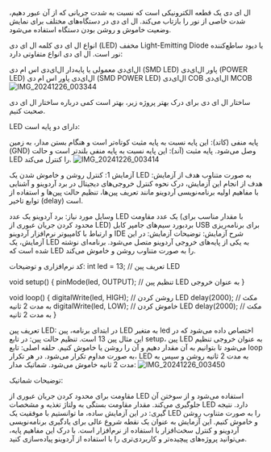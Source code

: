 ال ای دی یک قطعه الکترونیکی است که نسبت به شدت جریانی که از آن عبور دهیم، شدت خاصی از نور را بازتاب می‌کند. ال ای دی در دستگاه‌های مختلف برای نمایش وضعیت خاموش و روشن بودن دستگاه استفاده می‌شود.

انواع ال ای دی
کلمه ال ای دی (LED) مخفف Light-Emitting Diode یا دیود ساطع‌کننده نور است. ال ای دی انواع متفاوتی دارد:

ال‌ای‌دی معمولی یا پایه‌دار
ال‌ای‌دی اس ام دی (SMD LED) 
پاور ال‌ای‌دی (POWER LED)
ال‌ای‌دی پاور اس ام دی (SMD POWER LED)
ال‌ای‌دی COB 
ال‌ای‌دی MCOB
![IMG_20241226_003344](https://github.com/user-attachments/assets/08b8985b-8972-4735-b7f4-9e1faef1c304)

ساختار ال ای دی
برای درک بهتر پروژه زیر، بهتر است کمی درباره ساختار ال ای دی صحبت کنیم. 

LED دارای دو پایه است:

پایه منفی (کاتد): این پایه نسبت به پایه مثبت کوتاه‌تر است و هنگام بستن مدار، به زمین (GND) وصل می‌شود.
پایه مثبت (آند): این پایه نسبت به پایه منفی بلندتر است و حالت LED را کنترل می‌کند.
![IMG_20241226_003414](https://github.com/user-attachments/assets/41921872-7cd0-41b3-a1e9-938857b669ee)

آزمایش 1: 
کنترل روشن و خاموش شدن یک LED به صورت متناوب
هدف از  آزمایش:
هدف از انجام این آزمایش، درک نحوه کنترل خروجی‌های دیجیتال در برد آردوینو و آشنایی با مفاهیم اولیه برنامه‌نویسی آردوینو مانند تعریف پین‌ها، تنظیم حالت پین‌ها و استفاده از توابع تاخیر (delay) است.

وسایل مورد نیاز:
برد آردوینو
یک عدد LED
یک عدد مقاومت (با مقدار مناسب برای محدود کردن جریان عبوری از LED)
بردبورد
سیم‌های جامپر
کابل USB برای برنامه‌ریزی و ارتباط با کامپیوتر
نرم‌افزار آردوینو IDE
شرح آزمایش:
توضیحات آزمایش: در این آزمایش، یک LED به یکی از پایه‌های خروجی آردوینو متصل می‌شود. برنامه‌ای نوشته شده است که LED را به صورت متناوب روشن و خاموش می‌کند.

کد نرم‌افزاری و توضیحات:
int led = 13; // تعریف پین LED

void setup() {
  pinMode(led, OUTPUT); // تنظیم پین LED به عنوان خروجی
}

void loop() {
  digitalWrite(led, HIGH);  // روشن کردن LED
  delay(2000);               // مکث به مدت 2 ثانیه
  digitalWrite(led, LOW);   // خاموش کردن LED
  delay(2000);               // مکث به مدت 2 ثانیه
}

تعریف پین LED: در ابتدای برنامه، پین LED به متغیر led اختصاص داده می‌شود که در این مثال پین 13 است.
تنظیم حالت پین: در تابع setup، پین LED به عنوان خروجی تنظیم می‌شود تا بتوانیم به آن مقدار دهیم و آن را روشن یا خاموش کنیم.
حلقه اصلی: تابع loop به صورت مداوم تکرار می‌شود. در هر تکرار، LED به مدت 2 ثانیه روشن و سپس به مدت 2 ثانیه خاموش می‌شود.
شماتیک مدار:
![IMG_20241226_003450](https://github.com/user-attachments/assets/abfbe77b-34dd-431d-b76a-5ffd3f2ba2e5)

توضیحات شماتیک:

مقاومت برای محدود کردن جریان عبوری از LED استفاده می‌شود و از سوختن آن جلوگیری می‌کند. مقدار مقاومت بستگی به ولتاژ تغذیه و مشخصات LED دارد.
نتیجه گیری:
در این آزمایش ساده، ما توانستیم با موفقیت یک LED را به صورت متناوب روشن و خاموش کنیم. این آزمایش به عنوان یک نقطه شروع عالی برای یادگیری برنامه‌نویسی آردوینو و کنترل سخت‌افزار با استفاده از نرم‌افزار است. با درک این مفاهیم پایه، می‌توانید پروژه‌های پیچیده‌تر و کاربردی‌تری را با استفاده از آردوینو پیاده‌سازی کنید.
